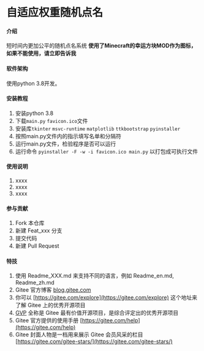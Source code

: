 # 自适应权重随机点名

#### 介绍
短时间内更加公平的随机点名系统
**使用了Minecraft的幸运方块MOD作为图标，如果不能使用，请立即告诉我**

#### 软件架构
使用python 3.8开发。


#### 安装教程

1.  安装python 3.8
2.  下载`main.py` `favicon.ico`文件
3.  安装库`tkinter` `msvc-runtime` `matplotlib` `ttkbootstrap` `pyinstaller`
4.  按照main.py文件内的指示填写名单和分隔符
5.  运行main.py文件，检验程序是否可以运行
6.  运行命令 `pyinstaller -F -w -i favicon.ico main.py` 以打包成可执行文件

#### 使用说明

1.  xxxx
2.  xxxx
3.  xxxx

#### 参与贡献

1.  Fork 本仓库
2.  新建 Feat_xxx 分支
3.  提交代码
4.  新建 Pull Request


#### 特技

1.  使用 Readme\_XXX.md 来支持不同的语言，例如 Readme\_en.md, Readme\_zh.md
2.  Gitee 官方博客 [blog.gitee.com](https://blog.gitee.com)
3.  你可以 [https://gitee.com/explore](https://gitee.com/explore) 这个地址来了解 Gitee 上的优秀开源项目
4.  [GVP](https://gitee.com/gvp) 全称是 Gitee 最有价值开源项目，是综合评定出的优秀开源项目
5.  Gitee 官方提供的使用手册 [https://gitee.com/help](https://gitee.com/help)
6.  Gitee 封面人物是一档用来展示 Gitee 会员风采的栏目 [https://gitee.com/gitee-stars/](https://gitee.com/gitee-stars/)
